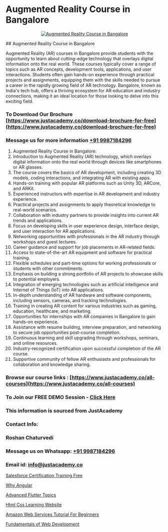 # Augmented Reality Course in Bangalore

<p align="center">
  <a href="https://justacademy.co/course-detail/augmented-reality-training">
    <img src="https://justacademy.co/storage2/course_image/1677245590_course_image.webp" alt="Augmented Reality Course in Bangalore">
  </a>
</p>
## Augmented Reality Course in Bangalore

Augmented Reality (AR) courses in Bangalore provide students with the opportunity to learn about cutting-edge technology that overlays digital information onto the real world. These courses typically cover a range of topics such as AR concepts, development tools, applications, and user interactions. Students often gain hands-on experience through practical projects and assignments, equipping them with the skills needed to pursue a career in the rapidly growing field of AR technology. Bangalore, known as India's tech hub, offers a thriving ecosystem for AR education and industry connections, making it an ideal location for those looking to delve into this exciting field.
### To Download Our Brochure [https://www.justacademy.co/download-brochure-for-free](https://www.justacademy.co/download-brochure-for-free)
### Message us for more information [+91 9987184296](https://api.whatsapp.com/send?phone=919987184296)
1) Augmented Reality Course in Bangalore:
1) Introduction to Augmented Reality (AR) technology, which overlays digital information onto the real world through devices like smartphones or AR glasses.
2) The course covers the basics of AR development, including creating 3D models, coding interactions, and integrating AR with existing apps.
3) Hands-on training with popular AR platforms such as Unity 3D, ARCore, and ARKit.
4) Experienced instructors with expertise in AR development and industry experience.
5) Practical projects and assignments to apply theoretical knowledge to real-world scenarios.
6) Collaboration with industry partners to provide insights into current AR trends and applications.
7) Focus on developing skills in user experience design, interface design, and user interaction for AR applications.
8) Networking opportunities with professionals in the AR industry through workshops and guest lectures.
9) Career guidance and support for job placements in AR-related fields.
10) Access to state-of-the-art AR equipment and software for practical training.
11) Flexible schedules and part-time options for working professionals or students with other commitments.
12) Emphasis on building a strong portfolio of AR projects to showcase skills to potential employers.
13) Integration of emerging technologies such as artificial intelligence and Internet of Things (IoT) into AR applications.
14) In-depth understanding of AR hardware and software components, including sensors, cameras, and tracking technologies.
15) Training in creating AR content for various industries such as gaming, education, healthcare, and marketing.
16) Opportunities for internships with AR companies in Bangalore to gain hands-on experience.
17) Assistance with resume building, interview preparation, and networking to secure job opportunities post-course completion.
18) Continuous learning and skill upgrading through workshops, seminars, and online resources.
19) Industry-recognized certification upon successful completion of the AR course.
20) Supportive community of fellow AR enthusiasts and professionals for collaboration and knowledge sharing.

### Browse our course links : [https://www.justacademy.co/all-courses](https://www.justacademy.co/all-courses) 
### To Join our FREE DEMO Session - [Click Here](https://www.justacademy.co/register-for-course-demo)


### This information is sourced from JustAcademy
### Contact Info:
### Roshan Chaturvedi
### Message us on Whatsapp: [+91 9987184296](https://api.whatsapp.com/send?phone=919987184296)
### Email id: [info@justacademy.co](mailto:info@justacademy.co)
                
[Salesforce Certification Training Free](https://www.linkedin.com/pulse/salesforce-certification-training-free-justacademy-thane-m1avc?trackingId=mtUUCguNUQNTt3Aj%2B5E1Vg%3D%3D&lipi=urn%3Ali%3Apage%3Ad_flagship3_company_admin%3B5LFFxHfxSIO4W925HATEJA%3D%3D)

[Why Angular](https://www.linkedin.com/pulse/why-angular-justacademy-liverpool-z8a9f?trackingId=CsThA8i6ZU8EjdbxGRxdmw%3D%3D&lipi=urn%3Ali%3Apage%3Ad_flagship3_company_admin%3B%2BRh84RwXRCKiuQa1zvWVyQ%3D%3D)

[Advanced Flutter Topics](https://medium.com/@AkashSingh2052/advanced-flutter-topics-f61fd84ed163)

[Html Css Learning Website](https://medium.com/@roneet705/html-css-learning-website-0a4dc6f5c8c3)

[Amazon Web Services Tutorial For Beginners](https://justacademyin.github.io/justacademy/amazon-web-services-tutorial-for-beginners)

[Fundamentals of Web Development](https://justacademyin.github.io/justacademy/fundamentals-of-web-development)

